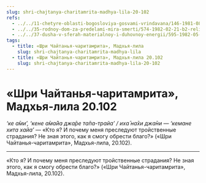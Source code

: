 ```yaml
---
slug: shri-chajtanya-charitamrita-madhya-lila-20-102
refs:
  - ../../11-chetyre-oblasti-bogosloviya-gosvami-vrindavana/146-1981-08-14-b2-achari-sambandhi-abhidei-i-prajodzhany.md
  - ../../35-rodnoy-dom-za-predelami-mira-smerti/574-1982-02-21-b2-religiya-oznachaet-pravilnoe-samoopredelenie.md
  - ../../37-dusha-v-sferah-materialnoy-i-duhovnoy-energii/595-1982-05-06-b4-iskrennost-i-nastojchivost-pozvolyat-dushe-obresti-soznanie-krishny.md
tags:
  - title: «Шри Чайтанья-чаритамрита», Мадхья-лила
    slug: shri-chajtanya-charitamrita-madhya-lila
  - title: «Шри Чайтанья-чаритамрита», Мадхья-лила 20.102
    slug: shri-chajtanya-charitamrita-madhya-lila-20-102
---
```


# «Шри Чайтанья-чаритамрита», Мадхья-лила 20.102

*‘ке а̄ми’, ‘кене а̄ма̄йа джа̄ре та̄па-трайа’ / иха̄ на̄хи джа̄ни — ‘кемане хита хайа’* — «Кто я? И почему меня преследуют тройственные страдания? Не зная этого, как я смогу обрести благо?» («Шри Чайтанья-чаритамрита», Мадхья-лила, 20.102).

---

«Кто я? И почему меня преследуют тройственные страдания? Не зная этого, как я смогу обрести благо?» («Шри Чайтанья-чаритамрита», Мадхья-лила, 20.102).
